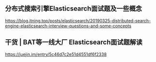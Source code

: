 


分布式搜索引擎Elasticsearch面试题及一些概念
---
https://blog.itning.top/posts/elasticsearch/20190325-distributed-search-engine-elasticsearch-interview-questions-and-some-concepts


干货 | BAT等一线大厂 Elasticsearch面试题解读
----
https://juejin.im/entry/5c46d7c2e51d4551df6f2338
